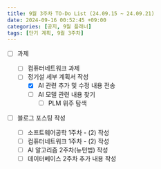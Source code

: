 ```yaml
---
title: 9월 3주차 TO-Do List (24.09.15 ~ 24.09.21)
date: 2024-09-16 00:52:45 +09:00
categories: [공지, 9월 플래너]
tags: [단기 계획, 9월 3주차]
---
```


- [ ] 과제

  - [ ] 컴퓨터네트워크 과제
  - [ ] 정기설 세부 계획서 작성
    - [x] AI 관련 추가 및 수정 내용 전송
    - [ ] AI 모델 관련 내용 찾기
      - [ ] PLM 위주 탐색

- [ ] 블로그 포스팅 작성
  - [ ] 소프트웨어공학 1주차 - (2) 작성
  - [ ] 컴퓨터네트워크 1주차 - (2) 작성
  - [ ] AI 알고리즘 2주차(뉴턴법) 작성
  - [ ] 데이터베이스 2주차 추가 내용 작성
